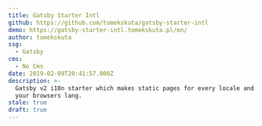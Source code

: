 ```yaml
---
title: Gatsby Starter Intl
github: https://github.com/tomekskuta/gatsby-starter-intl
demo: https://gatsby-starter-intl.tomekskuta.pl/en/
author: tomekskuta
ssg:
  - Gatsby
cms:
  - No Cms
date: 2019-02-09T20:41:57.000Z
description: >-
  Gatsby v2 i18n starter which makes static pages for every locale and detect
  your browsers lang.
stale: true
draft: true
---
```

